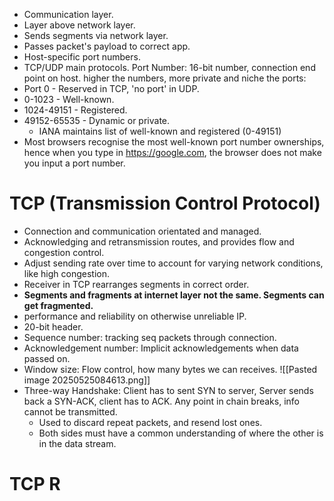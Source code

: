 - Communication layer.
- Layer above network layer.
- Sends segments via network layer.
- Passes packet's payload to correct app.
- Host-specific port numbers.
- TCP/UDP main protocols.
Port Number: 16-bit number, connection end point on host. higher the numbers, more private and niche the ports:
- Port 0 - Reserved in TCP, 'no port' in UDP.
- 0-1023 - Well-known.
- 1024-49151 - Registered.
- 49152-65535 - Dynamic or private.
	- IANA maintains list of well-known and registered (0-49151)
- Most browsers recognise the most well-known port number ownerships, hence when you type in https://google.com, the browser does not make you input a port number.
# TCP (Transmission Control Protocol)
- Connection and communication orientated and managed.
- Acknowledging and retransmission routes, and provides flow and congestion control. 
- Adjust sending rate over time to account for varying network conditions, like high congestion.
- Receiver in TCP rearranges segments in correct order.
- **Segments and fragments at internet layer not the same. Segments can get fragmented.**
- performance and reliability on otherwise unreliable IP.
- 20-bit header.
- Sequence number: tracking seq packets through connection.
- Acknowledgement number: Implicit acknowledgements when data passed on.
- Window size: Flow control, how many bytes we can receives.
![[Pasted image 20250525084613.png]]
- Three-way Handshake: Client has to sent SYN to server, Server sends back a SYN-ACK, client has to ACK. Any point in chain breaks, info cannot be transmitted.
	- Used to discard repeat packets, and resend lost ones.
	- Both sides must have a common understanding of where the other is in the data stream.
# TCP R



